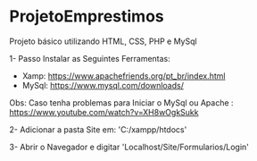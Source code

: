 # ProjetoEmprestimos

Projeto básico utilizando HTML, CSS, PHP e MySql


1- Passo Instalar as Seguintes Ferramentas:
 * Xamp: https://www.apachefriends.org/pt_br/index.html
 * MySql: https://www.mysql.com/downloads/

 Obs: Caso tenha problemas para Iniciar o MySql ou Apache : https://www.youtube.com/watch?v=XH8wOgkSukk 


2- Adicionar a pasta Site em: 'C:/xampp/htdocs'

3- Abrir o Navegador e digitar 'Localhost/Site/Formularios/Login'
